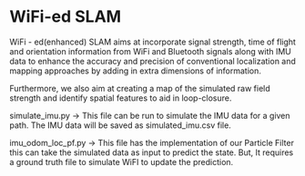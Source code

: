# WiFi-ed SLAM

WiFi - ed(enhanced) SLAM aims at incorporate signal strength, time of flight and orientation information from WiFi and Bluetooth signals along with IMU data to enhance the accuracy and precision of conventional localization and mapping approaches by adding in extra dimensions of information. 

Furthermore, we also aim at creating a map of the simulated raw field strength and identify spatial features to aid in loop-closure.


simulate_imu.py -> This file can be run to simulate the IMU data for a given path. The IMU data will be saved as simulated_imu.csv file.

imu_odom_loc_pf.py -> This file has the implementation of our Particle Filter this can take the simulated data as input to predict the state. But, It requires a ground truth file to simulate WiFI to update the prediction.

